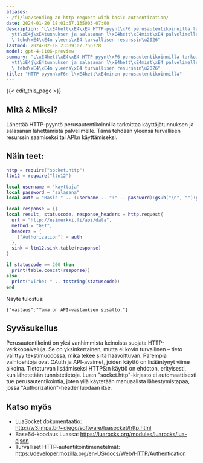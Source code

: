 ```yaml
---
aliases:
- /fi/lua/sending-an-http-request-with-basic-authentication/
date: 2024-01-20 18:01:57.135003-07:00
description: "L\xE4hett\xE4\xE4 HTTP-pyynt\xF6 perusautentikoinnilla tarkoittaa k\xE4\
  ytt\xE4j\xE4tunnuksen ja salasanan l\xE4hett\xE4mist\xE4 palvelimelle. T\xE4m\xE4\
  \ tehd\xE4\xE4n yleens\xE4 turvallisen resurssin\u2026"
lastmod: 2024-02-18 23:09:07.756778
model: gpt-4-1106-preview
summary: "L\xE4hett\xE4\xE4 HTTP-pyynt\xF6 perusautentikoinnilla tarkoittaa k\xE4\
  ytt\xE4j\xE4tunnuksen ja salasanan l\xE4hett\xE4mist\xE4 palvelimelle. T\xE4m\xE4\
  \ tehd\xE4\xE4n yleens\xE4 turvallisen resurssin\u2026"
title: "HTTP-pyynn\xF6n l\xE4hett\xE4minen perusautentikoinnilla"
---
```


{{< edit_this_page >}}

## Mitä & Miksi?
Lähettää HTTP-pyyntö perusautentikoinnilla tarkoittaa käyttäjätunnuksen ja salasanan lähettämistä palvelimelle. Tämä tehdään yleensä turvallisen resurssin saamiseksi tai API:n käyttämiseksi.

## Näin teet:
```Lua
http = require("socket.http")
ltn12 = require("ltn12")

local username = "kayttaja"
local password = "salasana"
local auth = "Basic " .. (username .. ":" .. password):gsub("\n", ""):gsub("\r\n", ""):encode("base64")

local response = {}
local result, statuscode, response_headers = http.request{
  url = "http://esimerkki.fi/api/data",
  method = "GET",
  headers = {
    ["Authorization"] = auth
  },
  sink = ltn12.sink.table(response)
}

if statuscode == 200 then
  print(table.concat(response))
else
  print("Virhe: " .. tostring(statuscode))
end
```
Näyte tulostus:
```
{"vastaus":"Tämä on API-vastauksen sisältö."}
```

## Syväsukellus
Perusautentikointi on yksi vanhimmista keinoista suojata HTTP-verkkopalveluja. Se on yksinkertainen, mutta ei kovin turvallinen – tieto välittyy tekstimuodossa, mikä tekee siitä haavoittuvan. Parempia vaihtoehtoja ovat OAuth ja API-avaimet, joiden käyttö on lisääntynyt viime aikoina. Tietoturvan lisäämiseksi HTTPS:n käyttö on ehdoton, erityisesti, kun lähetetään tunnistetietoja. Lua:n "socket.http"-kirjasto ei automaattisesti tue perusautentikointia, joten yllä käytetään manuaalista lähestymistapaa, jossa "Authorization"-header luodaan itse.

## Katso myös
- LuaSocket dokumentaatio: http://w3.impa.br/~diego/software/luasocket/http.html
- Base64-koodaus Luassa: https://luarocks.org/modules/luarocks/lua-cjson
- Turvalliset HTTP-autentikointimenetelmät: https://developer.mozilla.org/en-US/docs/Web/HTTP/Authentication
